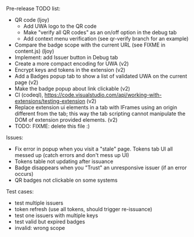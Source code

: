 Pre-release TODO list:
* QR code (ljoy)
  * Add UWA logo to the QR code
  * Make "verify all QR codes" as an on/off option in the debug tab
  * Add context menu verification (see qr-verify branch for an example)
* Compare the badge scope with the current URL (see FIXME in content.js) (ljoy)
* Implement: add Issuer button in Debug tab
* Create a more compact encoding for UWA (v2)
* Encrypt keys and tokens in the extension (v2)
* Add a Badges popup tab to show a list of validated UWA on the current page (v2)
* Make the badge popup about link clickable (v2)
* CI (codeql), https://code.visualstudio.com/api/working-with-extensions/testing-extension (v2)
* Replace extension ui elements in a tab with IFrames using an origin different from the tab; this way the tab scripting cannot manipulate the DOM of extension provided elements. (v2)
* TODO: FIXME: delete this file :)

Issues:
* Fix error in popup when you visit a "stale" page. Tokens tab UI all messed up (catch errors and don't mess up UI)
* Tokens table not updating after issuance
* Badge disappears when you "Trust" an unresponsive issuer (if an error occurs)
* QR badges not clickable on some systems

Test cases:
* test multiple issuers
* token refresh (use all tokens, should trigger re-issuance)
* test one issuers with multiple keys
* test valid but expired badges
* invalid: wrong scope